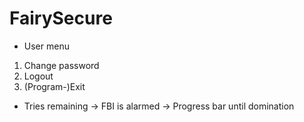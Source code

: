# FairySecure

* User menu
1. Change password
2. Logout
3. (Program-)Exit

* Tries remaining
-> FBI is alarmed
-> Progress bar until domination
